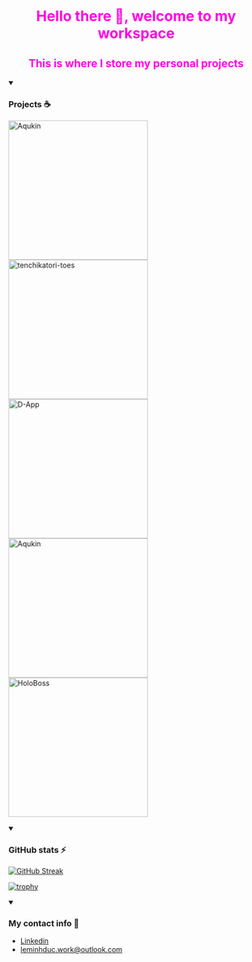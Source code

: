 <br>
<h1 align="center" style="color: rgb(255, 0, 225);">Hello there 👋, welcome to my workspace</h1>
<h2 align="center" style="color: rgb(255, 0, 225);">This is where I store my personal projects</h2>

<details open>
  <summary>
    <h3> Projects ☕</h3>
  </summary>

  <p align="left">
    <a href="https://github.com/dl-workspace/Aqukin"><img width="275"
        src="https://denvercoder1-github-readme-stats.vercel.app/api/pin/?username=dl-workspace&repo=Aqukin&theme=transparent&bg_color=1F222E&title_color=00C9B1&text_color=82ACF9&hide_border=false&icon_color=B792EB"
        alt="Aqukin">
    </a>
    <a href="https://github.com/ennacord/tenchikatori-toes"><img width="275"
        src="https://denvercoder1-github-readme-stats.vercel.app/api/pin/?username=ennacord&repo=tenchikatori-toes&theme=transparent&bg_color=1F222E&title_color=00C9B1&text_color=82ACF9&hide_border=false&icon_color=B792EB"
        alt="tenchikatori-toes">
    </a>
    <a href="https://github.com/dl-workspace/dapp"><img width="275"
        src="https://denvercoder1-github-readme-stats.vercel.app/api/pin/?username=dl-workspace&repo=dapp&theme=transparent&bg_color=1F222E&title_color=00C9B1&text_color=82ACF9&hide_border=false&icon_color=B792EB"
        alt="D-App">
    </a>
    <a href="https://github.com/dl-workspace/Custom-Newtab-Extension"><img width="275"
        src="https://denvercoder1-github-readme-stats.vercel.app/api/pin/?username=dl-workspace&repo=Custom-Newtab-Extension&theme=transparent&bg_color=1F222E&title_color=00C9B1&text_color=82ACF9&hide_border=false&icon_color=B792EB"
        alt="Aqukin">
    </a>
    <a href="https://github.com/dl-workspace/HoloBoss"><img width="275"
        src="https://denvercoder1-github-readme-stats.vercel.app/api/pin/?username=dl-workspace&repo=HoloBoss&theme=transparent&bg_color=1F222E&title_color=00C9B1&text_color=82ACF9&hide_border=false&icon_color=B792EB"
        alt="HoloBoss">
    </a>
  </p>
</details>

<details open>
  <summary>
    <h3> GitHub stats ⚡</h3>
  </summary>

  [![GitHub
  Streak](https://github-readme-streak-stats.herokuapp.com?user=dealoux&theme=tokyonight)](https://git.io/streak-stats)

  [![trophy](https://github-profile-trophy.vercel.app/?username=dealoux&theme=tokyonight)](https://github.com/ryo-ma/github-profile-trophy)
</details>

<details open>
  <summary>
    <h3> My contact info 📩</h3>
  </summary>
  <ul>
    <li> <a href="https://www.linkedin.com/in/minhduc-le-dl/" target="_blank">Linkedin</a></li>
    <li> <a href="http://mailto:leminhduc.work@outlook.com" target="_blank">leminhduc.work@outlook.com</a></li>
  </ul>
</details>
